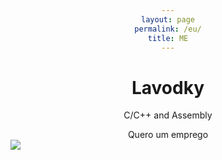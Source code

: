 ```yaml
---
layout: page
permalink: /eu/
title: ME
---
```


<html>
<head>
<style>
h1 {text-align: center;}
p {text-align: center;}
div {text-align: center;}
</style>
</head>
<body>

<h1>Lavodky</h1>
<p>C/C++ and Assembly</p>
<div>Quero um emprego</div>

</body>
</html>

<img class="circular--square" src="[eu.png](https://avatars.githubusercontent.com/u/43838148?s=96&v=4)" />
